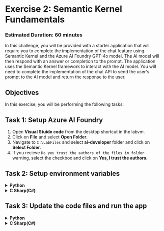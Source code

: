 # **Exercise 2**: Semantic Kernel Fundamentals

### Estimated Duration: 60 minutes

In this challenge, you will be provided with a starter application that will require you to complete the implementation of the chat feature using Semantic Kernel and the Azure AI Foundry GPT-4o model. The AI model will then respond with an answer or completion to the prompt. The application uses the Semantic Kernel framework to interact with the AI model. You will need to complete the implementation of the chat API to send the user's prompt to the AI model and return the response to the user.

## Objectives
In this exercise, you will be performing the following tasks:

## Task 1: Setup Azure AI Foundry

1. Open **Visual Stuido code** from the desktop shortcut in the labvm.
1. Click on **File** and select **Open Folder**.
1. Navigate to `C:\LabFiles` and select **ai-developer** folder and click on **Select Folder**.
1. If you recieve `Do you trust the authors of the files in folder` warning, select the checkbox and click on **Yes, I trust the authors**.

## Task 2: Setup environment variables
<details>
<summary><strong>Python</strong></summary>

1. Navigate to `Python>src` directory and open **.env** file.
1. Navigate to AI Foundry Portal and on Overview page select Azure OpenAI Service and copy the endpoint.
1. Paste it besides `AZURE_OPENAI_ENDPOINT`.
    >Note:- Ensure that every value in the **.env** file is enclosed in **double quotes (")**.
1. Copy the API key from AI Foundry Portal and paste it besides `AZURE_OPENAI_API_KEY`.
1. Save the file.

</details>

<details>
<summary><strong>C Sharp(C#)</strong></summary>

1. Navigate to `Dotnet>src>BlazorAI` directory and open **appsettings.json** file.
1. Navigate to AI Foundry Portal and on Overview page select Azure OpenAI Sercie and copy the endpoint.
1. Paste it besides `AOI_ENDPOINT`.
    >**Note**:- Ensure that every value in the **.env** file is enclosed in **double quotes (")**.

    >**Note**:- Make sure to remove the "/" from the endpoint.
1. Copy the API key from AI Foundry Portal and paste it besides `AOI_API_KEY`.
1. Save the file.

</details>

## Task 3: Update the code files and run the app

<details>
<summary><strong>Python</strong></summary>

1. Navigate to `Python>src` directory and open **chat.py** file.
1. Add the following code in the `#Import Modules` section of the file.
    ```
    from semantic_kernel.connectors.ai.chat_completion_client_base import ChatCompletionClientBase
    from semantic_kernel.connectors.ai.open_ai import OpenAIChatPromptExecutionSettings
    import os
    ```
1. Add the following code in the `# Challenge 02 - Chat Completion Service` section of the file.
    ```
    chat_completion_service = AzureChatCompletion(
        deployment_name=os.getenv("AZURE_OPENAI_CHAT_DEPLOYMENT_NAME"),
        api_key=os.getenv("AZURE_OPENAI_API_KEY"),
        endpoint=os.getenv("AZURE_OPENAI_ENDPOINT"),
        service_id="chat-service",
    )
    kernel.add_service(chat_completion_service)
    execution_settings = kernel.get_prompt_execution_settings_from_service_id("chat-service")
    ```
1. Add the following code in the `# Start Challenge 02 - Sending a message to the chat completion service by invoking kernel` section of the file.
    ```
    global chat_history
    chat_history.add_user_message(user_input)
    chat_completion = kernel.get_service(type=ChatCompletionClientBase)
    execution_settings = kernel.get_prompt_execution_settings_from_service_id("chat-service")
    response = await chat_completion.get_chat_message_content(
        chat_history=chat_history,
        settings=execution_settings,
        kernel=kernel
    )
    chat_history.add_assistant_message(str(response))
    ```
1. Add the following code in the `#return result` section of the file.
    ```
    logger.info(f"Response: {response}")
    return response
    ```
1. In case you encounter any indentation error, use the below code:
    ```
    import asyncio
    import logging
    from dotenv import load_dotenv
    from semantic_kernel import Kernel
    from semantic_kernel.connectors.ai.open_ai import AzureChatCompletion, OpenAITextToImage
    from semantic_kernel.connectors.ai.function_choice_behavior import FunctionChoiceBehavior
    from semantic_kernel.connectors.openapi_plugin import OpenAPIFunctionExecutionParameters
    from semantic_kernel.contents.chat_history import ChatHistory
    from semantic_kernel.functions import KernelArguments
    #Import Modules
    from semantic_kernel.connectors.ai.chat_completion_client_base import ChatCompletionClientBase
    from semantic_kernel.connectors.ai.open_ai import OpenAIChatPromptExecutionSettings
    import os

    #Add Logger
    logger = logging.getLogger(__name__)

    load_dotenv(override=True)

    chat_history = ChatHistory()

    def initialize_kernel():
    #Challene 02 - Add Kernel
        kernel = Kernel()
        #Challenge 02 - Chat Completion Service
        chat_completion_service = AzureChatCompletion(
            deployment_name=os.getenv("AZURE_OPENAI_CHAT_DEPLOYMENT_NAME"),
            api_key=os.getenv("AZURE_OPENAI_API_KEY"),
            endpoint=os.getenv("AZURE_OPENAI_ENDPOINT"),
            service_id="chat-service",
        )
        kernel.add_service(chat_completion_service)
        execution_settings = kernel.get_prompt_execution_settings_from_service_id("chat-service")
        #Challenge 05 - Add Text Embedding service for semantic search
        #Challenge 07 - Add DALL-E image generation service
        chat_completion_service = kernel.get_service(type=ChatCompletionClientBase)
        return kernel


    async def process_message(user_input):
        kernel = initialize_kernel()

        #Challenge 03 and 04 - Services Required
        #Challenge 03 - Create Prompt Execution Settings



        # Challenge 03 - Add Time Plugin
        # Placeholder for Time plugin

        # Challenge 04 - Import OpenAPI Spec
        # Placeholder for OpenAPI plugin


        # Challenge 05 - Add Search Plugin


        # Challenge 06- Semantic kernel filters

        # Challenge 07 - Text To Image Plugin
        # Placeholder for Text To Image plugin

        # Start Challenge 02 - Sending a message to the chat completion service by invoking kernel
        global chat_history
        chat_history.add_user_message(user_input)
        chat_completion = kernel.get_service(type=ChatCompletionClientBase)
        execution_settings = kernel.get_prompt_execution_settings_from_service_id("chat-service")
        response = await chat_completion.get_chat_message_content(
            chat_history=chat_history,
            settings=execution_settings,
            kernel=kernel
        )
        chat_history.add_assistant_message(str(response))

        #return result
        logger.info(f"Response: {response}")
        return response

    def reset_chat_history():
        global chat_history
        chat_history = ChatHistory()
    ```
1. Save the file.
1. Right click on `Python>src` in the left pane and select **Open in Integrated Terminal**.
1. Use the following command to run the app:
    ```
    streamlit run app.py
    ```
1. If you are asked for any email to register, feel free to use the below provided email:
    ```
    test@gmail.com
    ```
1. If the app does not open automatically in the browser, you can access it using the following **URL**:
    ```
    http://localhost:8501
    ```
1. Submit the following prompt and see how the AI responds:
    ```
    Why is the sky blue?
    ```
    ```
    Why is it red?
    ```
</details>

<details>
<summary><strong>C Sharp(C#)</strong></summary>

1. Navigate to `Dotnet>src>BlazorAI>Components>Pages` directory and open **Chat.razor.cs** file.
1. Add the following code in the `// Your code goes here(Line no. 91)` section of the file.
    ```
    chatHistory.AddUserMessage(userMessage);
    var chatCompletionService = kernel.GetRequiredService<IChatCompletionService>();
    var assistantResponse = await chatCompletionService.GetChatMessageContentAsync(
        chatHistory: chatHistory,
        executionSettings: promptSettings,
        kernel: kernel);
    chatHistory.AddAssistantMessage(assistantResponse.Content);
    ```
1. In case you encounter any indentation error, use the below code:
    ```
    using Microsoft.AspNetCore.Components;
    using Microsoft.SemanticKernel;
    using Microsoft.SemanticKernel.ChatCompletion;

    #pragma warning disable SKEXP0040 // Type is for evaluation purposes only and is subject to change or removal in future updates. Suppress this diagnostic to proceed.
    #pragma warning disable SKEXP0020 // Type is for evaluation purposes only and is subject to change or removal in future updates. Suppress this diagnostic to proceed.
    #pragma warning disable SKEXP0010 // Type is for evaluation purposes only and is subject to change or removal in future updates. Suppress this diagnostic to proceed.
    #pragma warning disable SKEXP0001 // Type is for evaluation purposes only and is subject to change or removal in future updates. Suppress this diagnostic to proceed.

    namespace BlazorAI.Components.Pages;

    public partial class Chat
    {
        private ChatHistory? chatHistory;
        private Kernel? kernel;

        [Inject]
        public required IConfiguration Configuration { get; set; }
        [Inject]
        private ILoggerFactory LoggerFactory { get; set; } = null!;

        protected async Task InitializeSemanticKernel()
        {
            chatHistory = [];

            // Challenge 02 - Configure Semantic Kernel
            var kernelBuilder = Kernel.CreateBuilder();

            // Challenge 02 - Add OpenAI Chat Completion
            kernelBuilder.AddAzureOpenAIChatCompletion(
                Configuration["AOI_DEPLOYMODEL"]!,
                Configuration["AOI_ENDPOINT"]!,
                Configuration["AOI_API_KEY"]!);

            // Add Logger for Kernel
            kernelBuilder.Services.AddSingleton(LoggerFactory);

            // Challenge 03 and 04 - Services Required
            kernelBuilder.Services.AddHttpClient();

            // Challenge 05 - Register Azure AI Foundry Text Embeddings Generation


            // Challenge 05 - Register Search Index


            // Challenge 07 - Add Azure AI Foundry Text To Image


            // Challenge 02 - Finalize Kernel Builder
            kernel = kernelBuilder.Build();

            // Challenge 03, 04, 05, & 07 - Add Plugins
            await AddPlugins();

            // Challenge 02 - Chat Completion Service


            // Challenge 03 - Create OpenAIPromptExecutionSettings


        }


        private async Task AddPlugins()
        {
            // Challenge 03 - Add Time Plugin

            // Challenge 04 - Import OpenAPI Spec

            // Challenge 05 - Add Search Plugin

            // Challenge 07 - Text To Image Plugin

        }

        private async Task SendMessage()
        {
            if (!string.IsNullOrWhiteSpace(newMessage) && chatHistory != null)
            {
                // This tells Blazor the UI is going to be updated.
                StateHasChanged();
                loading = true;
                // Copy the user message to a local variable and clear the newMessage field in the UI
                var userMessage = newMessage;
                newMessage = string.Empty;
                StateHasChanged();

                // Start Challenge 02 - Sending a message to the chat completion service

                chatHistory.AddUserMessage(userMessage);
                var chatCompletionService = kernel.GetRequiredService<IChatCompletionService>();
                var assistantResponse = await chatCompletionService.GetChatMessageContentAsync(
                    chatHistory: chatHistory,
                    kernel: kernel);
                chatHistory.AddAssistantMessage(assistantResponse.Content);

                // End Challenge 02 - Sending a message to the chat completion service

                loading = false;
            }
        }
    }

    ```
1. Save the file.
1. Right click on `Dotnet>src>Aspire>Aspire.AppHost` in the left pane and select **Open in Integrated Terminal**.
1. Run the following line of code to trust the dev-certificates neccessary to run the app locally, and then select on **Yes**:
    ```
    dotnet dev-certs https --trust
    ```
1. Use the following command to run the app:
    ```
    dotnet run
    ```
1. Navigate to the link that is in the output section of the terminal:
    >**Note**: The link can be found besides **Login to the dashboard at** in the terminal.

    >**Note**: If you recieve security warnings in the browser, close the browser and follow the link again.
1. Navigate to the link pointing towards **blazor-aichat** i.e **https://localhost:7118/**

</details>